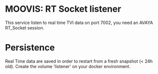 # MOOVIS: RT Socket listener 

This service listen to real time TVI data on port 7002, you need an AVAYA RT_Socket session.

# Persistence

Real Time data are saved in order to restart from a fresh snapshot (< 24h old). 
Create the volume 'listener' on your docker environment.

